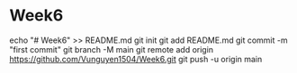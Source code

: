 # Week6
echo "# Week6" >> README.md
git init
git add README.md
git commit -m "first commit"
git branch -M main
git remote add origin https://github.com/Vunguyen1504/Week6.git
git push -u origin main
